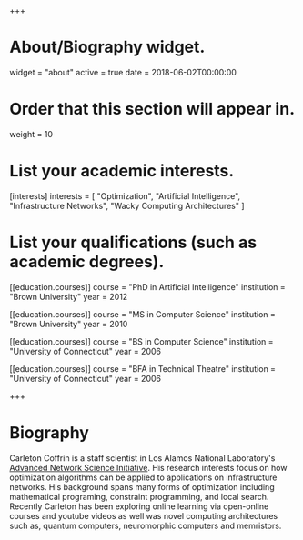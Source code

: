+++
# About/Biography widget.
widget = "about"
active = true
date = 2018-06-02T00:00:00

# Order that this section will appear in.
weight = 10

# List your academic interests.
[interests]
  interests = [
    "Optimization",
    "Artificial Intelligence",
    "Infrastructure Networks",
    "Wacky Computing Architectures"
  ]

# List your qualifications (such as academic degrees).
[[education.courses]]
  course = "PhD in Artificial Intelligence"
  institution = "Brown University"
  year = 2012

[[education.courses]]
  course = "MS in Computer Science"
  institution = "Brown University"
  year = 2010

[[education.courses]]
  course = "BS in Computer Science"
  institution = "University of Connecticut"
  year = 2006

[[education.courses]]
  course = "BFA in Technical Theatre"
  institution = "University of Connecticut"
  year = 2006

+++

# Biography

Carleton Coffrin is a staff scientist in Los Alamos National Laboratory's [Advanced Network Science Initiative](https://lanl-ansi.github.io/).  His research interests focus on how optimization algorithms can be applied to applications on infrastructure networks.  His background spans many forms of optimization including mathematical programing, constraint programming, and local search.  Recently Carleton has been exploring online learning via open-online courses and youtube videos as well was novel computing architectures such as, quantum computers, neuromorphic computers and memristors.

